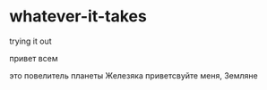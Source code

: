 # whatever-it-takes
trying it out

привет всем

это повелитель планеты Железяка
приветсвуйте меня, Земляне

